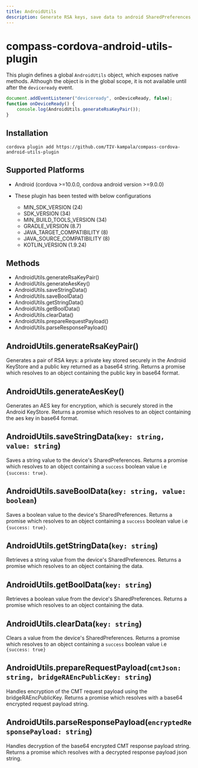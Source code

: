 ```yaml
---
title: AndroidUtils
description: Generate RSA keys, save data to android SharedPreferences, encrypt & decrypt bridge RA request and response
---
```

<!--
# license: Licensed to the Apache Software Foundation (ASF) under one
#         or more contributor license agreements.  See the NOTICE file
#         distributed with this work for additional information
#         regarding copyright ownership.  The ASF licenses this file
#         to you under the Apache License, Version 2.0 (the
#         "License"); you may not use this file except in compliance
#         with the License.  You may obtain a copy of the License at
#
#           http://www.apache.org/licenses/LICENSE-2.0
#
#         Unless required by applicable law or agreed to in writing,
#         software distributed under the License is distributed on an
#         "AS IS" BASIS, WITHOUT WARRANTIES OR CONDITIONS OF ANY
#         KIND, either express or implied.  See the License for the
#         specific language governing permissions and limitations
#         under the License.
-->

# compass-cordova-android-utils-plugin

This plugin defines a global `AndroidUtils` object, which exposes native methods.
Although the object is in the global scope, it is not available until after the `deviceready` event.

```js
document.addEventListener("deviceready", onDeviceReady, false);
function onDeviceReady() {
    console.log(AndroidUtils.generateRsaKeyPair());
}
```

## Installation

    cordova plugin add https://github.com/TIV-kampala/compass-cordova-android-utils-plugin

## Supported Platforms

- Android (cordova >=10.0.0, cordova android version >=9.0.0)

- These plugin has been tested with below configurations
    - MIN_SDK_VERSION (24)
    - SDK_VERSION (34)
    - MIN_BUILD_TOOLS_VERSION (34)
    - GRADLE_VERSION (8.7)
    - JAVA_TARGET_COMPATIBILITY (8)
    - JAVA_SOURCE_COMPATIBILITY (8)
    - KOTLIN_VERSION (1.9.24)

## Methods

- AndroidUtils.generateRsaKeyPair()
- AndroidUtils.generateAesKey()
- AndroidUtils.saveStringData()
- AndroidUtils.saveBoolData()
- AndroidUtils.getStringData()
- AndroidUtils.getBoolData()
- AndroidUtils.clearData()
- AndroidUtils.prepareRequestPayload()
- AndroidUtils.parseResponsePayload()

## AndroidUtils.generateRsaKeyPair()

Generates a pair of RSA keys: a private key stored securely in the Android KeyStore and a public key returned as a base64 string.
Returns a promise which resolves to an object containing the public key in base64 format.

## AndroidUtils.generateAesKey()

Generates an AES key for encryption, which is securely stored in the Android KeyStore.
Returns a promise which resolves to an object containing the aes key in base64 format.

## AndroidUtils.saveStringData(`key: string, value: string`)

Saves a string value to the device's SharedPreferences.
Returns a promise which resolves to an object containing a `success` boolean value i.e `{success: true}`.

## AndroidUtils.saveBoolData(`key: string, value: boolean`)

Saves a boolean value to the device's SharedPreferences.
Returns a promise which resolves to an object containing a `success` boolean value i.e `{success: true}`.

## AndroidUtils.getStringData(`key: string`)

Retrieves a string value from the device's SharedPreferences.
Returns a promise which resolves to an object containing  the data.

## AndroidUtils.getBoolData(`key: string`)

Retrieves a boolean value from the device's SharedPreferences.
Returns a promise which resolves to an object containing  the data.

## AndroidUtils.clearData(`key: string`)

Clears a value from the device's SharedPreferences.
Returns a promise which resolves to an object containing a `success` boolean value i.e `{success: true}`

## AndroidUtils.prepareRequestPayload(`cmtJson: string, bridgeRAEncPublicKey: string`)

Handles encryption of the CMT request payload using the bridgeRAEncPublicKey.
Returns a promise which resolves with a base64 encrypted request payload string.

## AndroidUtils.parseResponsePayload(`encryptedResponsePayload: string`)

Handles decryption of the base64 encrypted CMT response payload string.
Returns a promise which resolves with a decrypted response payload json string.

